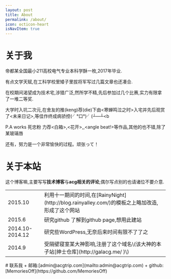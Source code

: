 ```yaml
---
layout: post
title: About
permalink: /about/
icon: octicon-heart
isNavItem: true
---
```


# 关于我
  帝都某全国最小211高校电气专业本科学酥一枚,2017年毕业.
  
  有点文学天赋,在工科学校里矮子里拔将军写过几篇文章也还凑合.
  
  在校期间渴望成为技术宅,涉猎广泛,然所学不精,先后参加过几个比赛,实力有限拿了一堆二等奖.
  
  大学时入坑二次元,在舍友的推(keng)荐(die)下由<寒蝉鸣泣之时>入宅并先后观赏了<未来日记>,<school days>等佳作终成病骄控(╯°口°)╯(┴—┴<b
  
  P.A works 死忠粉 力荐<白箱>,<花开>,<tari tari>,<angle beat!>等作品,其他的也不错,除了某玻璃唇
  
  还有，努力是一个非常愉快的过程。顽张って！
# 关于本站
  这个博客嘛,主要写写**技术博客**与**acg相关的评论**,偶尔写点别的也请诸位不要介意.<br />
  <table>
  <tbody>
    <tr>
      <td>2015.10 </td>
      <td align="left">利用十一期间的时间,在[RainyNight](http://blog.rainyalley.com/)的模板之上略加改造,形成了这个网站</td>
    </tr>
    <tr>
      <td>2015.6 </td>
      <td align="left">研究github 了解到github page,想用此建站</td>
    </tr>
    <tr>
      <td>2014.10-2014.12</td>
      <td align="left">研究些WordPress,无奈后来时间有限不了了之</td>
    </tr>
    <tr>
      <td>2014.9</td>
      <td align="left">受隔壁寝室某大神影响,注册了这个域名\(该大神的本子站[绅士仓库](http://galacg.me/ )\)</td>
    </tr>
  </tbody>
  </table>
# 联系我
  + 邮箱:[admin@acgtrip.com](mailto:admin@acgtrip.com)
  + github:[MemoriesOff](https://github.com/MemoriesOff)
